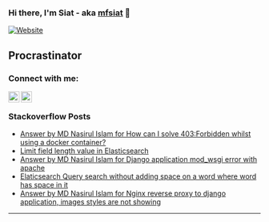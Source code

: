 ### Hi there, I'm Siat - aka [mfsiat][website] 👋

[![Website](https://img.shields.io/website?label=mfsiat.github.io&style=for-the-badge&url=https%3A%2F%2Fcodestackr.com)](https://mfsiat.github.io/)

## Procrastinator

### Connect with me:

[<img align="left" alt="nasirul-islam-4708ab153 | LinkedIn" width="22px" src="https://cdn.jsdelivr.net/npm/simple-icons@v3/icons/linkedin.svg" />][linkedin]
[<img align="left" alt="siatislam | Twitter" width="22px" src="https://cdn.jsdelivr.net/npm/simple-icons@v3/icons/twitter.svg" />][twitter]

<br />

<!-- ### Platform:

![](aws.svg) -->

### Stackoverflow Posts

<!-- BLOG-POST-LIST:START -->
- [Answer by MD Nasirul Islam for How can I solve 403:Forbidden whilst using a docker container?](https://stackoverflow.com/questions/50513048/how-can-i-solve-403forbidden-whilst-using-a-docker-container/67478688#67478688)
- [Limit field length value in Elasticsearch](https://stackoverflow.com/questions/66882906/limit-field-length-value-in-elasticsearch)
- [Answer by MD Nasirul Islam for Django application mod_wsgi error with apache](https://stackoverflow.com/questions/65104995/django-application-mod-wsgi-error-with-apache/66865248#66865248)
- [Elaticsearch Query search without adding space on a word where word has space in it](https://stackoverflow.com/questions/66780901/elaticsearch-query-search-without-adding-space-on-a-word-where-word-has-space-in)
- [Answer by MD Nasirul Islam for Nginx reverse proxy to django application, images styles are not showing](https://stackoverflow.com/questions/66086258/nginx-reverse-proxy-to-django-application-images-styles-are-not-showing/66719329#66719329)
<!-- BLOG-POST-LIST:END -->

---

[website]: https://mfsiat.github.io/
[twitter]: https://twitter.com/siatislam
[linkedin]: https://linkedin.com/in/nasirul-islam-4708ab153
